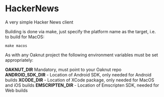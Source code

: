# HackerNews
A very simple Hacker News client


Building is done via make, just specify the platform name as the target, i.e. to build for MacOS:

`make macos`

As with any Oaknut project the following environment variables must be set appropriately:

**OAKNUT_DIR**      Mandatory, must point to your Oaknut repo
**ANDROID_SDK_DIR** - Location of Android SDK, only needed for Android builds
**XCODE_DIR** - Location of XCode package, only needed for MacOS and iOS builds
**EMSCRIPTEN_DIR** - Location of Emscripten SDK, needed for Web builds
